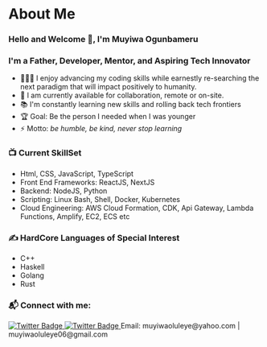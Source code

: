 #                      About Me

### Hello and Welcome 👋, I'm Muyiwa Ogunbameru

### I'm a Father, Developer, Mentor, and Aspiring Tech Innovator
- 👨🏽‍🎓 I enjoy advancing my coding skills while earnestly re-searching the next paradigm that will impact positively to humanity.
- 🌱 I am currently available for collaboration, remote or on-site.
- 📚 I'm constantly learning new skills and rolling back tech frontiers
- 🏆 Goal: Be the person I needed when I was younger
- ⚡ Motto: _be humble, be kind, never stop learning_

### 📺 Current SkillSet
<!-- SKILLS:START -->
- Html, CSS, JavaScript, TypeScript
- Front End Frameworks: ReactJS, NextJS
- Backend: NodeJS, Python
- Scripting: Linux Bash, Shell, Docker, Kubernetes
- Cloud Engineering: AWS Cloud Formation, CDK, Api Gateway, Lambda Functions, Amplify, EC2, ECS etc
<!-- YOUTUBE:END -->

### ✍️ HardCore Languages of Special Interest
<!-- BLOG-POST-LIST:START -->
- C++
- Haskell
- Golang
- Rust

### 📬 Connect with me:
<a href="https://twitter.com/MGunbamz">
<img src="https://img.shields.io/badge/Twitter-blue" alt="Twitter Badge"/>
</a>
<a href="https://twitter.com/MGunbamz">
<img src="https://img.shields.io/badge/LinkedIn-blue" alt="Twitter Badge"/>
</a>
<span>Email: muyiwaoluleye@yahoo.com | muyiwaoluleye06@gmail.com</span>

<br />
<br />
